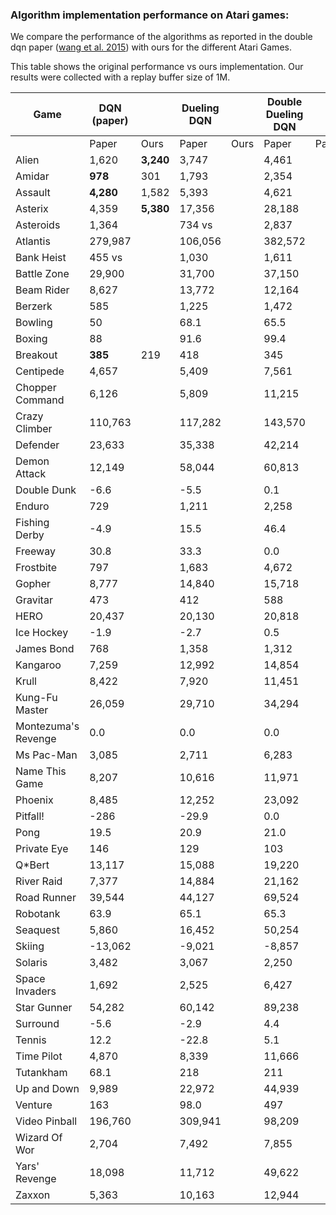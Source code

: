 ### Algorithm implementation performance on Atari games:
We compare the performance of the algorithms as reported in the double dqn paper ([wang et al. 2015](https://arxiv.org/pdf/1511.06581.pdf)) with ours for the different Atari Games.

This table shows the original performance vs ours implementation. Our results were collected with a replay buffer size of 1M.

| Game                | DQN (paper) |           | Dueling DQN  |   | Double Dueling DQN |              |
|---------------------|-------------|-----------|--------------|---|--------------|--------------------|
|                     | Paper       | Ours      | Paper     | Ours | Paper        | Paper              |
| Alien               | 1,620       | **3,240** | 3,747     |      | 4,461              | |
| Amidar              | **978**     | 301       | 1,793     |      | 2,354              | |
| Assault             | **4,280**   | 1,582     | 5,393     |      | 4,621              | |
| Asterix             | 4,359       | **5,380** | 17,356    |      | 28,188             | |
| Asteroids           | 1,364       |           | 734 vs    |      | 2,837              | |
| Atlantis            | 279,987     |           | 106,056   |      | 382,572            | |
| Bank Heist          | 455 vs      |           | 1,030     |      | 1,611              | |
| Battle Zone         | 29,900      |           | 31,700    |      | 37,150             | |
| Beam Rider          | 8,627       |           | 13,772    |      | 12,164             | |
| Berzerk             | 585         |           | 1,225     |      | 1,472              | |
| Bowling             | 50          |           | 68.1      |      | 65.5               | |
| Boxing              | 88          |           | 91.6      |      | 99.4               | |
| Breakout            | **385**     | 219       | 418       |      | 345                | |
| Centipede           | 4,657       |           | 5,409     |      | 7,561              | |
| Chopper Command     | 6,126       |           | 5,809     |      | 11,215             | |
| Crazy Climber       | 110,763     |           | 117,282   |      | 143,570            | |
| Defender            | 23,633      |           | 35,338    |      | 42,214             | |
| Demon Attack        | 12,149      |           | 58,044    |      | 60,813             | |
| Double Dunk         | -6.6        |           | -5.5      |      | 0.1                | |
| Enduro              | 729         |           | 1,211     |      | 2,258              | |
| Fishing Derby       | -4.9        |           | 15.5      |      | 46.4               | |
| Freeway             | 30.8        |           | 33.3      |      | 0.0                | |
| Frostbite           | 797         |           | 1,683     |      | 4,672              | |
| Gopher              | 8,777       |           | 14,840    |      | 15,718             | |
| Gravitar            | 473         |           | 412       |      | 588                | |
| HERO                | 20,437      |           | 20,130    |      | 20,818             | |
| Ice Hockey          | -1.9        |           | -2.7      |      | 0.5                | |
| James Bond          | 768         |           | 1,358     |      | 1,312              | |
| Kangaroo            | 7,259       |           | 12,992    |      | 14,854             | |
| Krull               | 8,422       |           | 7,920     |      | 11,451             | |
| Kung-Fu Master      | 26,059      |           | 29,710    |      | 34,294             | |
| Montezuma's Revenge | 0.0         |           | 0.0       |      | 0.0                | |
| Ms Pac-Man          | 3,085       |           | 2,711     |      | 6,283              | |
| Name This Game      | 8,207       |           | 10,616    |      | 11,971             | |
| Phoenix             | 8,485       |           | 12,252    |      | 23,092             | |
| Pitfall!            | -286        |           | -29.9     |      | 0.0                | |
| Pong                | 19.5        |           | 20.9      |      | 21.0               | |
| Private Eye         | 146         |           | 129       |      | 103                | |
| Q*Bert              | 13,117      |           | 15,088    |      | 19,220             | |
| River Raid          | 7,377       |           | 14,884    |      | 21,162             | |
| Road Runner         | 39,544      |           | 44,127    |      | 69,524             | |
| Robotank            | 63.9        |           | 65.1      |      | 65.3               | |
| Seaquest            | 5,860       |           | 16,452    |      | 50,254             | |
| Skiing              | -13,062     |           | -9,021    |      | -8,857             | |
| Solaris             | 3,482       |           | 3,067     |      | 2,250              | |
| Space Invaders      | 1,692       |           | 2,525     |      | 6,427              | |
| Star Gunner         | 54,282      |           | 60,142    |      | 89,238             | |
| Surround            | -5.6        |           | -2.9      |      | 4.4                | |
| Tennis              | 12.2        |           | -22.8     |      | 5.1                | |
| Time Pilot          | 4,870       |           | 8,339     |      | 11,666             | |
| Tutankham           | 68.1        |           | 218       |      | 211                | |
| Up and Down         | 9,989       |           | 22,972    |      | 44,939             | |
| Venture             | 163         |           | 98.0      |      | 497                | |
| Video Pinball       | 196,760     |           | 309,941   |      | 98,209             | |
| Wizard Of Wor       | 2,704       |           | 7,492     |      | 7,855              | |
| Yars' Revenge       | 18,098      |           | 11,712    |      | 49,622             | |
| Zaxxon              | 5,363       |           | 10,163    |      | 12,944             | |
